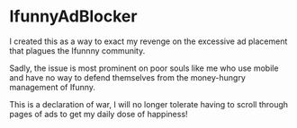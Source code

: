 # IfunnyAdBlocker
I created this as a way to exact my revenge on the excessive ad placement that plagues the Ifunnny community. 

Sadly, the issue is most prominent on poor souls like me who use mobile and have no way to defend themselves from the money-hungry management of Ifunny.

This is a declaration of war, I will no longer tolerate having to scroll through pages of ads to get my daily dose of happiness! 

